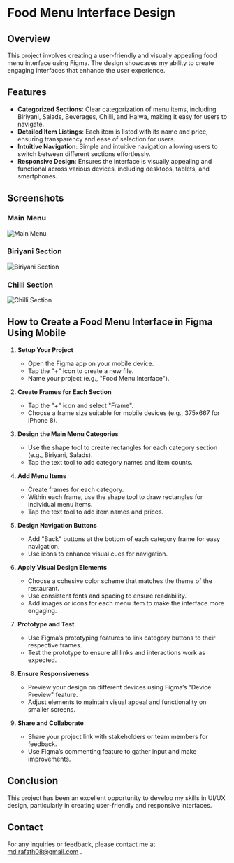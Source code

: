 # Food Menu Interface Design

## Overview

This project involves creating a user-friendly and visually appealing food menu interface using Figma. The design showcases my ability to create engaging interfaces that enhance the user experience.

## Features

- **Categorized Sections**: Clear categorization of menu items, including Biriyani, Salads, Beverages, Chilli, and Halwa, making it easy for users to navigate.
- **Detailed Item Listings**: Each item is listed with its name and price, ensuring transparency and ease of selection for users.
- **Intuitive Navigation**: Simple and intuitive navigation allowing users to switch between different sections effortlessly.
- **Responsive Design**: Ensures the interface is visually appealing and functional across various devices, including desktops, tablets, and smartphones.

## Screenshots

### Main Menu
![Main Menu](screenshots/main_menu.png)

### Biriyani Section
![Biriyani Section](screenshots/biriyani_section.png)

### Chilli Section
![Chilli Section](screenshots/chilli_section.png)

## How to Create a Food Menu Interface in Figma Using Mobile

1. **Setup Your Project**
   - Open the Figma app on your mobile device.
   - Tap the "+" icon to create a new file.
   - Name your project (e.g., "Food Menu Interface").

2. **Create Frames for Each Section**
   - Tap the "+" icon and select "Frame".
   - Choose a frame size suitable for mobile devices (e.g., 375x667 for iPhone 8).

3. **Design the Main Menu Categories**
   - Use the shape tool to create rectangles for each category section (e.g., Biriyani, Salads).
   - Tap the text tool to add category names and item counts.

4. **Add Menu Items**
   - Create frames for each category.
   - Within each frame, use the shape tool to draw rectangles for individual menu items.
   - Tap the text tool to add item names and prices.

5. **Design Navigation Buttons**
   - Add "Back" buttons at the bottom of each category frame for easy navigation.
   - Use icons to enhance visual cues for navigation.

6. **Apply Visual Design Elements**
   - Choose a cohesive color scheme that matches the theme of the restaurant.
   - Use consistent fonts and spacing to ensure readability.
   - Add images or icons for each menu item to make the interface more engaging.

7. **Prototype and Test**
   - Use Figma’s prototyping features to link category buttons to their respective frames.
   - Test the prototype to ensure all links and interactions work as expected.

8. **Ensure Responsiveness**
   - Preview your design on different devices using Figma’s "Device Preview" feature.
   - Adjust elements to maintain visual appeal and functionality on smaller screens.

9. **Share and Collaborate**
   - Share your project link with stakeholders or team members for feedback.
   - Use Figma’s commenting feature to gather input and make improvements.

## Conclusion

This project has been an excellent opportunity to develop my skills in UI/UX design, particularly in creating user-friendly and responsive interfaces.

## Contact

For any inquiries or feedback, please contact me at md.rafath08@gmail.com .


